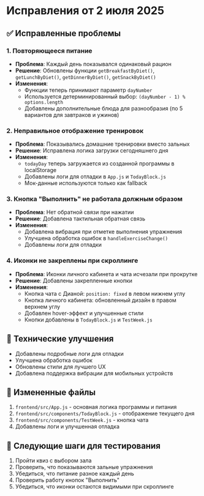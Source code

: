 # Исправления от 2 июля 2025

## ✅ Исправленные проблемы

### 1. Повторяющееся питание
- **Проблема**: Каждый день показывался одинаковый рацион
- **Решение**: Обновлены функции `getBreakfastByDiet()`, `getLunchByDiet()`, `getDinnerByDiet()`, `getSnackByDiet()`
- **Изменения**: 
  - Функции теперь принимают параметр `dayNumber`
  - Используется детерминированный выбор: `(dayNumber - 1) % options.length`
  - Добавлены дополнительные блюда для разнообразия (по 5 вариантов для завтраков и ужинов)

### 2. Неправильное отображение тренировок
- **Проблема**: Показывались домашние тренировки вместо зальных
- **Решение**: Исправлена логика загрузки сегодняшнего дня
- **Изменения**:
  - `todayDay` теперь загружается из созданной программы в localStorage
  - Добавлены логи для отладки в `App.js` и `TodayBlock.js`
  - Мок-данные используются только как fallback

### 3. Кнопка "Выполнить" не работала должным образом
- **Проблема**: Нет обратной связи при нажатии
- **Решение**: Добавлена тактильная обратная связь
- **Изменения**:
  - Добавлена вибрация при отметке выполнения упражнения
  - Улучшена обработка ошибок в `handleExerciseChange()`
  - Добавлены логи для отладки

### 4. Иконки не закреплены при скроллинге
- **Проблема**: Иконки личного кабинета и чата исчезали при прокрутке
- **Решение**: Добавлены закрепленные кнопки
- **Изменения**:
  - Кнопка чата с Дианой: `position: fixed` в левом нижнем углу
  - Кнопка личного кабинета: обновленный дизайн в правом верхнем углу
  - Добавлен hover-эффект и улучшенные стили
  - Кнопки добавлены в `TodayBlock.js` и `TestWeek.js`

## 🔧 Технические улучшения

- Добавлены подробные логи для отладки
- Улучшена обработка ошибок
- Обновлены стили для лучшего UX
- Добавлена поддержка вибрации для мобильных устройств

## 📁 Измененные файлы

1. `frontend/src/App.js` - основная логика программы и питания
2. `frontend/src/components/TodayBlock.js` - отображение текущего дня
3. `frontend/src/components/TestWeek.js` - кнопка чата
4. Добавлены логи и улучшенная отладка

## 🧪 Следующие шаги для тестирования

1. Пройти квиз с выбором зала
2. Проверить, что показываются зальные упражнения
3. Убедиться, что питание разное каждый день
4. Проверить работу кнопок "Выполнить"
5. Убедиться, что иконки остаются видимыми при скроллинге

